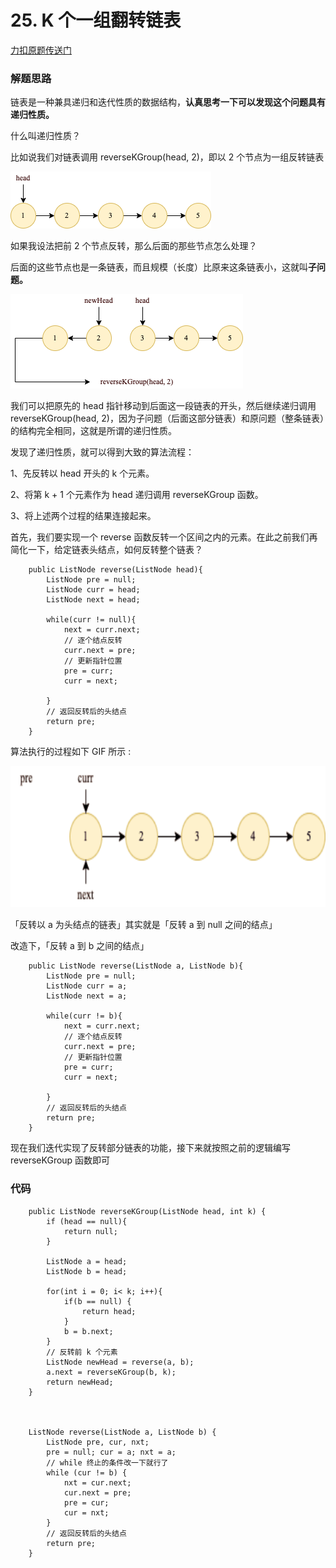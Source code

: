 # 25. K 个一组翻转链表
[力扣原题传送门](https://leetcode-cn.com/problems/reverse-nodes-in-k-group/)

### 解题思路
链表是一种兼具递归和迭代性质的数据结构，<strong>认真思考一下可以发现这个问题具有递归性质。</strong>

什么叫递归性质？

比如说我们对链表调用 reverseKGroup(head, 2)，即以 2 个节点为一组反转链表

<img src="./resources/Q25思路01.png">
  
如果我设法把前 2 个节点反转，那么后面的那些节点怎么处理？
  
后面的这些节点也是一条链表，而且规模（长度）比原来这条链表小，这就叫<strong>子问题。</strong>

<img src="./resources/Q25思路02.png">

我们可以把原先的 head 指针移动到后面这一段链表的开头，然后继续递归调用 reverseKGroup(head, 2)，因为子问题（后面这部分链表）和原问题（整条链表）的结构完全相同，这就是所谓的递归性质。

发现了递归性质，就可以得到大致的算法流程：

1、先反转以 head 开头的 k 个元素。

2、将第 k + 1 个元素作为 head 递归调用 reverseKGroup 函数。

3、将上述两个过程的结果连接起来。

首先，我们要实现一个 reverse 函数反转一个区间之内的元素。在此之前我们再简化一下，给定链表头结点，如何反转整个链表？

```
    public ListNode reverse(ListNode head){
        ListNode pre = null;
        ListNode curr = head;
        ListNode next = head;

        while(curr != null){
            next = curr.next;
            // 逐个结点反转
            curr.next = pre;
            // 更新指针位置
            pre = curr;
            curr = next;

        }
        // 返回反转后的头结点
        return pre;
    }
```

算法执行的过程如下 GIF 所示 : 

<img src="./resources/Q25.gif">

「反转以 a 为头结点的链表」其实就是「反转 a 到 null 之间的结点」

改造下，「反转 a 到 b 之间的结点」

```
    public ListNode reverse(ListNode a, ListNode b){
        ListNode pre = null;
        ListNode curr = a;
        ListNode next = a;

        while(curr != b){
            next = curr.next;
            // 逐个结点反转
            curr.next = pre;
            // 更新指针位置
            pre = curr;
            curr = next;

        }
        // 返回反转后的头结点
        return pre;
    }

```

现在我们迭代实现了反转部分链表的功能，接下来就按照之前的逻辑编写 reverseKGroup 函数即可


### 代码
```
    public ListNode reverseKGroup(ListNode head, int k) {
        if (head == null){
            return null;
        }

        ListNode a = head;
        ListNode b = head;

        for(int i = 0; i< k; i++){
            if(b == null) {
                return head;
            }
            b = b.next;
        }
        // 反转前 k 个元素
        ListNode newHead = reverse(a, b);
        a.next = reverseKGroup(b, k);
        return newHead;
    }



    ListNode reverse(ListNode a, ListNode b) {
        ListNode pre, cur, nxt;
        pre = null; cur = a; nxt = a;
        // while 终止的条件改一下就行了
        while (cur != b) {
            nxt = cur.next;
            cur.next = pre;
            pre = cur;
            cur = nxt;
        }
        // 返回反转后的头结点
        return pre;
    }
```
